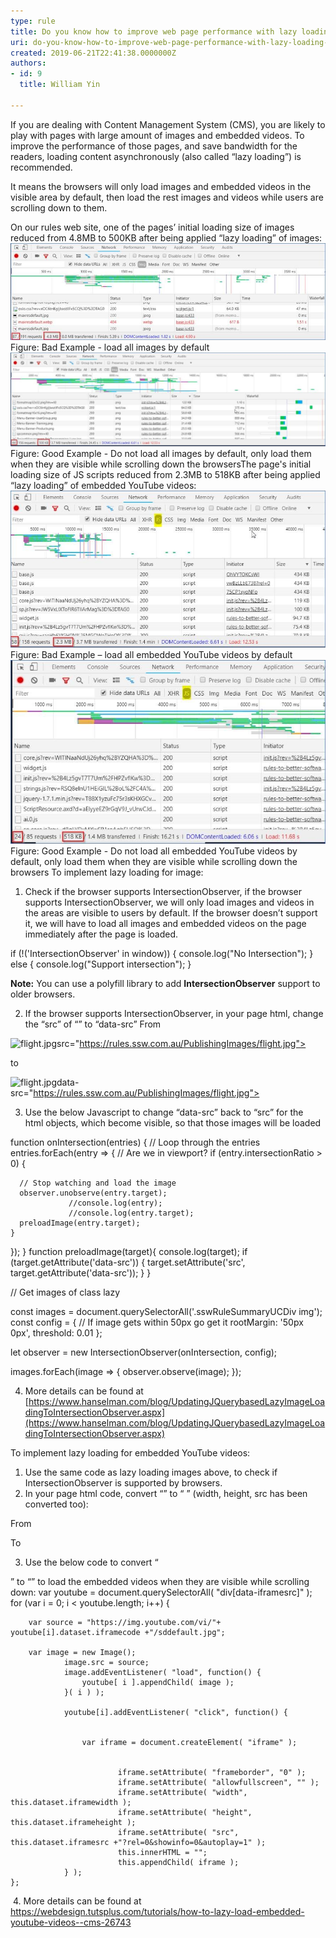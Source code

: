```yaml
---
type: rule
title: Do you know how to improve web page performance with lazy loading of media assets?
uri: do-you-know-how-to-improve-web-page-performance-with-lazy-loading-of-media-assets
created: 2019-06-21T22:41:38.0000000Z
authors:
- id: 9
  title: William Yin

---
```


 
If you are dealing with Content Management System (CMS), you are likely to play with pages with large amount of images and embedded videos. To improve the performance of those pages, and save bandwidth for the readers, loading content asynchronously (also called “lazy loading”) is recommended.

​It means the browsers will only load images and embedded videos in the visible area by default, then load the rest images and videos while users are scrolling down to them. ​
 
On our rules web site, one of the pages’ initial loading size of images reduced from 4.8MB to 500KB after being applied “lazy loading” of images:
![load-images-1.jpg](load-images-1.jpg)Figure: Bad Example - load all images by default![load-images-2.jpg](load-images-2.jpg)Figure: Good Example - Do not load all images by default, only load them when they are visible while scrolling down the browsersThe page's initial loading size of JS scripts reduced from 2.3MB to 518KB after being applied “lazy loading” of embedded YouTube videos:![load-images-3.jpg](load-images-3.jpg)Figure: Bad Example – load all embedded YouTube videos by default![load-images-4.jpg](load-images-4.jpg)Figure: Good Example - Do not load all embedded YouTube videos by default, only load them when they are visible while scrolling down the browsers
​To implement lazy loading for image:

1.	Check if the browser supports IntersectionObserver, if the browser supports IntersectionObserver, we will only load images and videos in the areas are visible to users by default. If the browser doesn’t support it, we will have to load all images and embedded videos on the page immediately after the page is loaded.

if (!('IntersectionObserver' in window)) {
    console.log("No Intersection");
} else {
               console.log("Support intersection");
}

**Note:** You can use a polyfill library to add **IntersectionObserver** support to older browsers.

2.	If the browser supports IntersectionObserver, in your page html, change the “src” of “![]()” to “data-src”
From

![flight.jpg]()src="https://rules.ssw.com.au/PublishingImages/flight.jpg">

to

![flight.jpg]()data-src="https://rules.ssw.com.au/PublishingImages/flight.jpg">

3.	Use the below Javascript to change “data-src” back to “src” for the ![]() html objects, which become visible, so that those images will be loaded

function onIntersection(entries) {
  // Loop through the entries
  entries.forEach(entry => {
    // Are we in viewport?
    if (entry.intersectionRatio > 0) {


      // Stop watching and load the image
      observer.unobserve(entry.target);
                 //console.log(entry);
                 //console.log(entry.target);          
      preloadImage(entry.target);
    }
  });
}
function preloadImage(target){
console.log(target);
if (target.getAttribute('data-src')) {
            target.setAttribute('src', target.getAttribute('data-src'));
        } 
}

​// Get images of class lazy

const images = document.querySelectorAll('.sswRuleSummaryUCDiv img');
const config = {
  // If image gets within 50px go get it
  rootMargin: '50px 0px',
  threshold: 0.01
};

let observer = new IntersectionObserver(onIntersection, config);
 
  images.forEach(image => {
    observer.observe(image);
  });

4.	More details can be found at           [https://www.hanselman.com/blog/UpdatingJQuerybasedLazyImageLoadingToIntersectionObserver.aspx​](https://www.hanselman.com/blog/UpdatingJQuerybasedLazyImageLoadingToIntersectionObserver.aspx)

To implement lazy loading for embedded YouTube videos:

1.	Use the same code as lazy loading images above, to check if IntersectionObserver is supported by browsers.
2.	In your page html code, convert “” to “
” (width, height, src has been converted too):

From



To











3. Use the below code to convert “

” to “” to load the embedded videos when they are visible while scrolling down:
var youtube = document.querySelectorAll( "div[data-iframesrc]" );
          for (var i = 0; i < youtube.length; i++) {

        var source = "https://img.youtube.com/vi/"+ youtube[i].dataset.iframecode +"/sddefault.jpg";

        var image = new Image();
                image.src = source;
                image.addEventListener( "load", function() {
                    youtube[ i ].appendChild( image );
                }( i ) );

                youtube[i].addEventListener( "click", function() {


                    var iframe = document.createElement( "iframe" );


                            iframe.setAttribute( "frameborder", "0" );
                            iframe.setAttribute( "allowfullscreen", "" );
                            iframe.setAttribute( "width", this.dataset.iframewidth );
                            iframe.setAttribute( "height", this.dataset.iframeheight );
                            iframe.setAttribute( "src", this.dataset.iframesrc +"?rel=0&showinfo=0&autoplay=1" );
                            this.innerHTML = "";
                            this.appendChild( iframe );
                } );    
    };

​
4.	More details can be found at           [https://webdesign.tutsplus.com/tutorials/how-to-lazy-load-embedded-youtube-videos--cms-26743 ​](https://webdesign.tutsplus.com/tutorials/how-to-lazy-load-embedded-youtube-videos--cms-26743)


